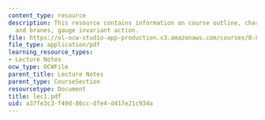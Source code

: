 ```yaml
---
content_type: resource
description: This resource contains information on course outline, charged strings
  and branes, gauge invariant action.
file: https://ol-ocw-studio-app-production.s3.amazonaws.com/courses/8-871-selected-topics-in-theoretical-particle-physics-branes-and-gauge-theory-dynamics-fall-2004/a37fe3c3f49d86ccdfe4d417e21c934a_lec1.pdf
file_type: application/pdf
learning_resource_types:
- Lecture Notes
ocw_type: OCWFile
parent_title: Lecture Notes
parent_type: CourseSection
resourcetype: Document
title: lec1.pdf
uid: a37fe3c3-f49d-86cc-dfe4-d417e21c934a
---
```

